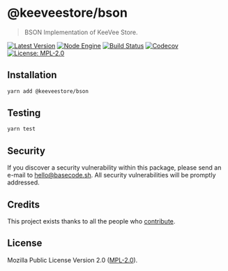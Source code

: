 # @keeveestore/bson

> BSON Implementation of KeeVee Store.

[![Latest Version](https://badgen.now.sh/npm/v/@keeveestore/bson)](https://www.npmjs.com/package/@keeveestore/bson)
[![Node Engine](https://badgen.now.sh/npm/node/@keeveestore/bson)](https://www.npmjs.com/package/@keeveestore/bson)
[![Build Status](https://badgen.now.sh/circleci/github/keeveestore/bson)](https://circleci.com/gh/keeveestore/bson)
[![Codecov](https://badgen.now.sh/codecov/c/github/keeveestore/bson)](https://codecov.io/gh/keeveestore/bson)
[![License: MPL-2.0](https://badgen.now.sh/badge/license/MPL-2.0/green)](https://mozilla.org/MPL/2.0/)

## Installation

```bash
yarn add @keeveestore/bson
```

## Testing

```bash
yarn test
```

## Security

If you discover a security vulnerability within this package, please send an e-mail to hello@basecode.sh. All security vulnerabilities will be promptly addressed.

## Credits

This project exists thanks to all the people who [contribute](../../contributors).

## License

Mozilla Public License Version 2.0 ([MPL-2.0](./LICENSE)).
